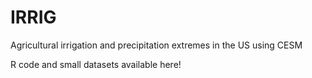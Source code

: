 # IRRIG
Agricultural irrigation and precipitation extremes in the US using CESM

R code and small datasets available here!
